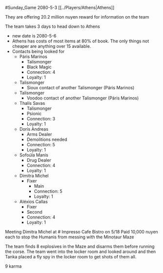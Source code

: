 #Sunday_Game
2080-5-3
[[../Players/Athens|Athens]]

They are offering 20.2 million nuyen reward for information on the team

The team takes 3 days to head down to Athens
- new date is 2080-5-6
- Athens has costs of most items at 80% of book. The only things not cheaper are anything over 15 available.
- Contacts being looked for
	- Páris Marinos	
		- Talismonger
		- Black Magic
		- Connection: 4
		- Loyalty: 1
	- Talismonger
		- Sioux contact of another Talismonger (Páris Marinos)
	- Talismonger
		- Voodoo contact of another Talismonger (Páris Marinos)
	- Thalís Savas
		- Talismonger
		- Psionic
		- Connection: 3
		- Loyalty: 1
	- Dorís Andreas
		- Arms Dealer
		- Demolitions needed
		- Connection: 5
		- Loyalty: 1
	- Sofoúla Manis
		- Drug Dealer
		- Connection: 4
		- Loyalty: 1
	- Dimitra Michel
		- Fixer
			- Main
			- Connection: 5
			- Loyalty: 1
	- Aléxios Callas
		- Fixer
		- Second
		- Connection: 4
		- Loyalty: 1

Meeting Dimitra Michel at # Impresso Cafe Bistro on 5/18
Paid 10,000 nuyen each to stop the Humanis from messing with the Minotaur Maze

The team finds 8 explosives in the Maze and disarms them before running the corse. The team went into the locker room and looked around and then Tanka placed a fly spy in the locker room to get shots of them all.

9 karma